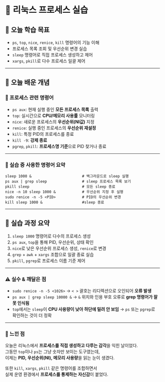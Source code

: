 # 📘 리눅스 프로세스 실습

## 🎯 오늘 학습 목표
- `ps`, `top`, `nice`, `renice`, `kill` 명령어의 기능 이해
- 프로세스 목록 조회 및 우선순위 변경 실습
- `sleep` 명령어로 직접 프로세스 생성하고 제어
- `xargs`, `pkill`로 다수 프로세스 일괄 제어

---

## 🧠 오늘 배운 개념

### 🔹 프로세스 관련 명령어
- `ps aux`: 현재 실행 중인 **모든 프로세스 목록** 출력
- `top`: 실시간으로 **CPU/메모리 사용률** 모니터링
- `nice`: 새로운 프로세스의 **우선순위(NI값)** 지정
- `renice`: 실행 중인 프로세스의 **우선순위 재설정**
- `kill`: 특정 PID의 프로세스를 종료
- `kill -9`: **강제 종료**
- `pgrep`, `pkill`: **프로세스명 기준**으로 PID 찾거나 종료

---

### 🔹 실습 중 사용한 명령어 요약

```
sleep 1000 &                       # 백그라운드로 sleep 실행
ps aux | grep sleep                # sleep 프로세스 목록 보기
pkill sleep                        # 모든 sleep 종료
nice -n 10 sleep 1000 &            # 우선순위 지정 후 실행
sudo renice -n -5 <PID>            # PID의 우선순위 변경
kill sleep 1000 &                  #sleep 종료
```

---

## 🧪 실습 과정 요약

1. `sleep 1000` 명령어로 다수의 프로세스 생성
2. `ps aux`, `top`을 통해 PID, 우선순위, 상태 확인
3. `nice`로 낮은 우선순위 프로세스 생성, `renice`로 변경
4. `grep` + `awk` + `xargs` 조합으로 일괄 종료 실습
5. `pkill`, `pgrep`로 프로세스 이름 기준 제어

---

### ⚠️ 실수 & 깨달은 점
- `sudo renice -n -5 <1026>` → `< >` 괄호는 리디렉션으로 오인되어 **오류 발생**
- `ps aux | grep sleep 10000 &` → `&` 위치와 인용 부호 오류로 **grep 명령어가 잘못 인식됨**
- `top`에서는 `sleep`이 **CPU 사용량이 낮아 하단에 밀려 안 보임** → `ps` 또는 `pgrep`로 확인하는 것이 더 정확

---

### 💭 느낀 점
오늘은 리눅스에서 **프로세스를 직접 생성하고 다루는 감각**을 익힌 날이었다.  
그동안 `top`이나 `ps`는 그냥 숫자만 보이는 도구였는데,  
이제는 **PID, 우선순위(NI), 메모리 사용량**을 읽는 눈이 생겼다.

또한 `kill`, `xargs`, `pkill` 같은 명령어를 조합하면서  
실제 운영 환경에서 **프로세스를 통제하는 자신감**이 붙었다.
